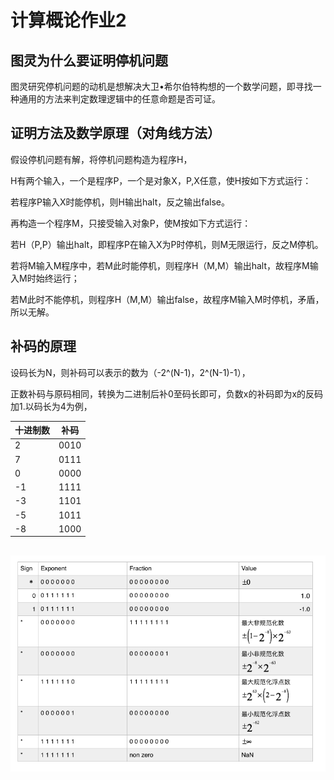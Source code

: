# 计算概论作业2

## 图灵为什么要证明停机问题

图灵研究停机问题的动机是想解决大卫•希尔伯特构想的一个数学问题，即寻找一种通用的方法来判定数理逻辑中的任意命题是否可证。

## 证明方法及数学原理（对角线方法） 

假设停机问题有解，将停机问题构造为程序H，

H有两个输入，一个是程序P，一个是对象X，P,X任意，使H按如下方式运行：

若程序P输入X时能停机，则H输出halt，反之输出false。

再构造一个程序M，只接受输入对象P，使M按如下方式运行：

若H（P,P）输出halt，即程序P在输入X为P时停机，则M无限运行，反之M停机。

若将M输入M程序中，若M此时能停机，则程序H（M,M）输出halt，故程序M输入M时始终运行；

若M此时不能停机，则程序H（M,M）输出false，故程序M输入M时停机，矛盾，所以无解。

## 补码的原理

设码长为N，则补码可以表示的数为（-2^(N-1)，2^(N-1)-1），

正数补码与原码相同，转换为二进制后补0至码长即可，负数x的补码即为x的反码加1.以码长为4为例，

十进制数|补码
--------|---
2	      |0010
7     |	0111
0     |	0000
-1	  |1111
-3	  |1101
-5	  |1011
-8	  |1000

## 

![](https://github.com/1024144753/ichw/blob/master/893536252849904716.png?raw=true)
